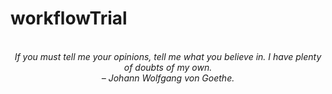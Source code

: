 # workflowTrial
<!-- QUOTE:START -->
<p align="center"><br><i>If you must tell me your opinions, tell me what you believe in. I have plenty of doubts of my own.</i><br><i>– Johann Wolfgang von Goethe.</i><br></p>
<!-- QUOTE:END -->

